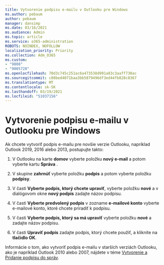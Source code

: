 ```yaml
---
title: Vytvorenie podpisu e-mailu v Outlooku pre Windows
ms.author: pebaum
author: pebaum
manager: dansimp
ms.date: 03/16/2021
ms.audience: Admin
ms.topic: article
ms.service: o365-administration
ROBOTS: NOINDEX, NOFOLLOW
localization_priority: Priority
ms.collection: Adm_O365
ms.custom:
- "9808"
- "9005728"
ms.openlocfilehash: 70d3c745c251ac6a473538d991a83c3aaff730ac
ms.sourcegitcommit: c08bed4071baa3bb5879496df3ed44fb828c8367
ms.translationtype: MT
ms.contentlocale: sk-SK
ms.lasthandoff: 03/19/2021
ms.locfileid: "51037156"
---
```

# <a name="create-an-email-signature-in-outlook-for-windows"></a>Vytvorenie podpisu e-mailu v Outlooku pre Windows

Ak chcete vytvoriť podpis e-mailu pre novšie verzie Outlooku, napríklad Outlook 2019, 2016 alebo 2013, postupujte takto:

1. V Outlooku na karte **domov** vyberte položku **nový e-mail** a potom vyberte kartu **Správa** .

1. V skupine **zahrnúť** vyberte položku **podpis** a potom vyberte položku **podpisy**.

1. V časti **Vyberte podpis, ktorý chcete upraviť**, vyberte položku **nové** a v dialógovom okne **nový podpis** zadajte názov podpisu.

1. V časti **Vyberte predvolený podpis** v zozname **e-mailové konto** vyberte e-mailové konto, ktoré chcete priradiť k podpisu.

1. V časti **Vyberte podpis, ktorý sa má upraviť** vyberte položku **nové** a zadajte názov podpisu.

1. V časti **Upraviť podpis** zadajte podpis, ktorý chcete použiť, a kliknite na **tlačidlo OK**.

Informácie o tom, ako vytvoriť podpis e-mailu v starších verziách Outlooku, ako je napríklad Outlook 2010 alebo 2007, nájdete v téme [Vytvorenie a Pridanie podpisu do správ](https://support.microsoft.com/office/8ee5d4f4-68fd-464a-a1c1-0e1c80bb27f2#ID0EAADAAA=Office_2007_-_2010).

